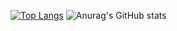 
<!--
### Hi there 👋
**Juwon-Yun/Juwon-Yun** is a ✨ _special_ ✨ repository because its `README.md` (this file) appears on your GitHub profile.

Here are some ideas to get you started:

- 🔭 I’m currently working on ...
- 🌱 I’m currently learning ...
- 👯 I’m looking to collaborate on ...
- 🤔 I’m looking for help with ...
- 💬 Ask me about ...
- 📫 How to reach me: ...
- 😄 Pronouns: ...
- ⚡ Fun fact: ...

![Anurag's GitHub stats](https://github-readme-stats.vercel.app/api?username=Juwon-Yun&show_icons=true&theme=radical)
<img src="https://img.shields.io/badge/쓰고자하는_텍스트-컬러코드?style=flat-square&logo=simpleicons에서_아이콘이름&logoColor=white"/></a>&nbsp 
-->
<!-- <h1>Skills<h1>
<img src="https://img.shields.io/badge/HTML5-E34F26?style=flat-square&logo=HTML5&logoColor=white"/></a>
<img src="https://img.shields.io/badge/CSS3-1572B6?style=flat-square&logo=CSS3&logoColor=white"/></a>
<img src="https://img.shields.io/badge/Java-007396?style=flat-square&logo=Java&logoColor=white"/></a>
<img src="https://img.shields.io/badge/JavaScript-F7DF1E?style=flat-square&logo=JavaScript&logoColor=black"/></a>
<img src="https://img.shields.io/badge/jQuery-0769AD?style=flat-square&logo=jQuery&logoColor=white"/></a>
<img src="https://img.shields.io/badge/Spring-6DB33F?style=flat-square&logo=Spring&logoColor=white"/></a>
<img src="https://img.shields.io/badge/Spring Boot-6DB33F?style=flat-square&logo=Spring Boot&logoColor=white"/></a>
<img src="https://img.shields.io/badge/Vue.js-4FC08D?style=flat-square&logo=Vue.js&logoColor=white"/></a>
<img src="https://img.shields.io/badge/Oracle-F80000?style=flat-square&logo=Oracle&logoColor=white"/></a>
<br>
<h1>Tool<h1>
<img src="https://img.shields.io/badge/Eclipse IDE-2C2255?style=flat-square&logo=Eclipse IDE&logoColor=white"/></a> -->
<!--   
[![Top Langs](https://github-readme-stats.vercel.app/api/top-langs/?username=Juwon-Yun&layout=compact)](https://github.com/anuraghazra/github-readme-stats)
 -->
  
[![Top Langs](https://github-readme-stats.vercel.app/api/top-langs/?username=Juwon-Yun&hide=css,html&theme=onedark)](https://github.com/anuraghazra/github-readme-stats)
![Anurag's GitHub stats](https://github-readme-stats.vercel.app/api?username=Juwon-Yun&show_icons=true&theme=onedark)

  
<!--   
[![Top Langs](https://github-readme-stats.vercel.app/api/top-langs/?username=Juwon-Yun)](https://github.com/anuraghazra/github-readme-stats)
   -->
  
